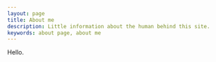```yaml
---
layout: page
title: About me
description: Little information about the human behind this site.
keywords: about page, about me
---
```


Hello.

